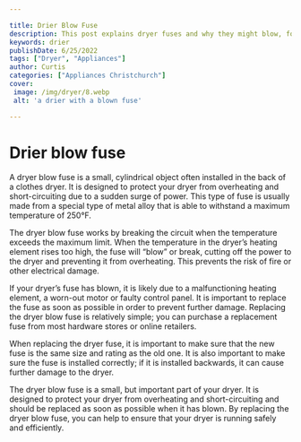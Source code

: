 ```yaml
---

title: Drier Blow Fuse
description: This post explains dryer fuses and why they might blow, followed by explaining potential reasons it may have gone. Read on to learn more 
keywords: drier
publishDate: 6/25/2022
tags: ["Dryer", "Appliances"]
author: Curtis
categories: ["Appliances Christchurch"]
cover: 
 image: /img/dryer/8.webp
 alt: 'a drier with a blown fuse'

---
```


# Drier blow fuse

A dryer blow fuse is a small, cylindrical object often installed in the back of a clothes dryer. It is designed to protect your dryer from overheating and short-circuiting due to a sudden surge of power. This type of fuse is usually made from a special type of metal alloy that is able to withstand a maximum temperature of 250°F.

The dryer blow fuse works by breaking the circuit when the temperature exceeds the maximum limit. When the temperature in the dryer’s heating element rises too high, the fuse will “blow” or break, cutting off the power to the dryer and preventing it from overheating. This prevents the risk of fire or other electrical damage.

If your dryer’s fuse has blown, it is likely due to a malfunctioning heating element, a worn-out motor or faulty control panel. It is important to replace the fuse as soon as possible in order to prevent further damage. Replacing the dryer blow fuse is relatively simple; you can purchase a replacement fuse from most hardware stores or online retailers.

When replacing the dryer fuse, it is important to make sure that the new fuse is the same size and rating as the old one. It is also important to make sure the fuse is installed correctly; if it is installed backwards, it can cause further damage to the dryer.

The dryer blow fuse is a small, but important part of your dryer. It is designed to protect your dryer from overheating and short-circuiting and should be replaced as soon as possible when it has blown. By replacing the dryer blow fuse, you can help to ensure that your dryer is running safely and efficiently.